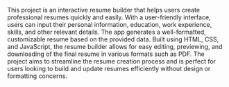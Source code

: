 This project is an interactive resume builder that helps users create professional resumes quickly and easily. With a user-friendly interface, users can input their personal information, education, work experience, skills, and other relevant details. The app generates a well-formatted, customizable resume based on the provided data. Built using HTML, CSS, and JavaScript, the resume builder allows for easy editing, previewing, and downloading of the final resume in various formats such as PDF. The project aims to streamline the resume creation process and is perfect for users looking to build and update resumes efficiently without design or formatting concerns.
